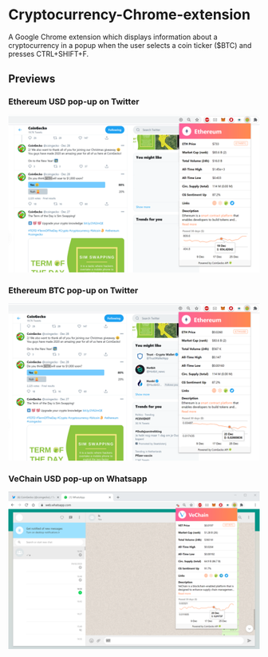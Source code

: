# Cryptocurrency-Chrome-extension
A Google Chrome extension which displays information about a cryptocurrency in a popup when the user selects a coin ticker ($BTC) and presses CTRL+SHIFT+F.

## Previews
### Ethereum USD pop-up on Twitter
<p align="center"> 
  <img src="images/CG_twitter_extension_screenshot_ETH_USD.png" alt="Ethereum USD pop-up on Twitter" width="800" >
</p>

### Ethereum BTC pop-up on Twitter
<p align="center"> 
  <img src="images/CG_twitter_extension_screenshot_ETH_BTC.png" alt="Ethereum BTC pop-up on Twitter" width="800" >
</p>

### VeChain USD pop-up on Whatsapp
<p align="center"> 
  <img src="images/CG_Whatsapp_extension_screenshot_VET_USD.png" alt="VeChain USD pop-up on Whatsapp" width="800" >
</p>


